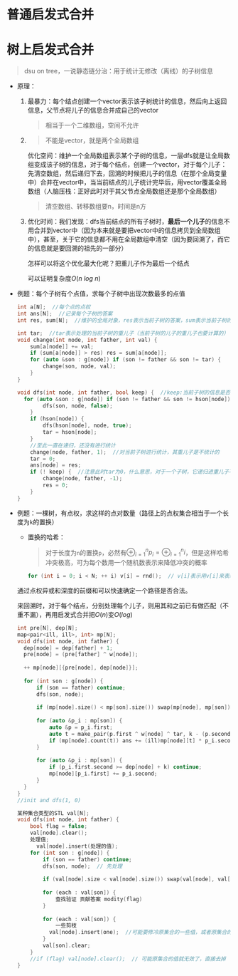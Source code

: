 # 普通启发式合并

# 树上启发式合并

> dsu on tree，一说静态链分治：用于统计无修改（离线）的子树信息

+ 原理：

  1. 最暴力：每个结点创建一个vector表示该子树统计的信息，然后向上返回信息，父节点将儿子的信息合并成自己的vector

     > 相当于一个二维数组，空间不允许

  2. > 不能是vector，就是两个全局数组

     优化空间：维护一个全局数组表示某个子树的信息，一层dfs就是让全局数组变成该子树的信息，对于每个结点，创建一个vector，对于每个儿子：先清空数组，然后递归下去，回溯的时候把儿子的信息（在那个全局变量中）合并在vector中，当当前结点的儿子统计完毕后，用vector覆盖全局数组（人脑压栈：正好此时对于其父节点全局数组还是那个全局数组）

     > 清空数组、转移数组要n，时间是n方

  3. 优化时间：我们发现：dfs当前结点的所有子树时，**最后一个儿子**的信息不用合并到vector中（因为本来就是要把vector中的信息拷贝到全局数组中），甚至，关于它的信息都不用在全局数组中清空（因为要回溯了，而它的信息就是要回溯的祖先的一部分）

     怎样可以将这个优化最大化呢？把重儿子作为最后一个结点

     可以证明复杂度$O(n \ log \ n)$

+ 例题：每个子树有个点值，求每个子树中出现次数最多的点值

  ```c++
  int a[N];  //每个点的点权
  int ans[N];  //记录每个子树的答案
  int res, sum[N];  //维护的全局对象，res表示当前子树的答案，sum表示当前子树的信息
  
  int tar;  //tar表示处理的当前子树的重儿子（当前子树的儿子的重儿子也要计算的）
  void change(int node, int father, int val) {
      sum[a[node]] += val;
      if (sum[a[node]] > res) res = sum[a[node]];
      for (auto &son : g[node]) if (son != father && son != tar) {
          change(son, node, val);
      }
  }
  
  void dfs(int node, int father, bool keep) {  //keep:当前子树的信息是否保留
  	for (auto &son : g[node]) if (son != father && son != hson[node]) {
          dfs(son, node, false);
      }
      if (hson[node]) {
          dfs(hson[node], node, true);
          tar = hson[node];
      }
      //至此一直在递归，还没有进行统计
      change(node, father, 1);  //对当前子树进行统计，其重儿子是不统计的
      tar = 0;
      ans[node] = res;
      if (! keep) {  //注意此时tar为0，什么意思，对于一个子树，它递归进重儿子不还原重儿子，但是如果它自己不是自己父亲的重儿子，那么连着它的重儿子都要清除影响
          change(node, father, -1);
          res = 0;
      }
  }
  ```
  
+ 例题：一棵树，有点权，求这样的点对数量（路径上的点权集合相当于一个长度为`k`的置换）

  + 置换的哈希：

    > 对于长度为`n`的置换`p`，必然有$\oplus_{i = 1}^{n}p_i = \oplus_{i = 1}^{n}i$，但是这样哈希冲突极高，可为每个数用一个随机数表示来降低冲突的概率

    ```c++
    for (int i = 0; i < N; ++ i) v[i] = rnd();  // v[i]表示用v[i]来表示i这个数字
    ```

  通过点权异或和深度的前缀和可以快速确定一个路径是否合法。

  来回溯时，对于每个结点，分别处理每个儿子，则用其和之前已有做匹配（不重不漏），再用启发式合并把$O(n)$变$O(log)$

  ```c++
  int pre[N], dep[N];
  map<pair<ill, ill>, int> mp[N];
  void dfs(int node, int father) {
  	dep[node] = dep[father] + 1;
  	pre[node] = (pre[father] ^ w[node]);
  	
  	++ mp[node][{pre[node], dep[node]}];
  	
  	for (int son : g[node]) {
  		if (son == father) continue;
  		dfs(son, node);
  		
  		if (mp[node].size() < mp[son].size()) swap(mp[node], mp[son]);  // 启发式合并
  		
  		for (auto &p_i : mp[son]) {
  			auto &p = p_i.first;
  			auto t = make_pair(p.first ^ w[node] ^ tar, k - (p.second - dep[node] + 1) + dep[node]);
  			if (mp[node].count(t)) ans += (ill)mp[node][t] * p_i.second;		
  		}
  		
  		for (auto &p_i : mp[son]) {
  			if (p_i.first.second >= dep[node] + k) continue;
  			mp[node][p_i.first] += p_i.second;
  		}	
  	}
  }
  //init and dfs(1, 0)
  ```
  
  ```c++
  某种集合类型的STL val[N];
  void dfs(int node, int father) {
      bool flag = false;
      val[node].clear();
      处理值;
     	val[node].insert(处理的值);
      for (int son : g[node]) {
          if (son == father) continue;
          dfs(son, node);  // 先处理
          
          if (val[node].size < val[node].size()) swap(val[node], val[son]);
          
          for (each : val[son]) {
              查找验证 贡献答案 modity(flag)
          }
          
          for (each : val[son]) {
              一些剪枝
  			val[node].insert(one);  //可能要修冷原集合的一些值，或者原集合的值无效
          }
          val[son].clear;
      }
      //if (flag) val[node].clear();  // 可能原集合的值就无效了，直接去掉
  }
  ```
  